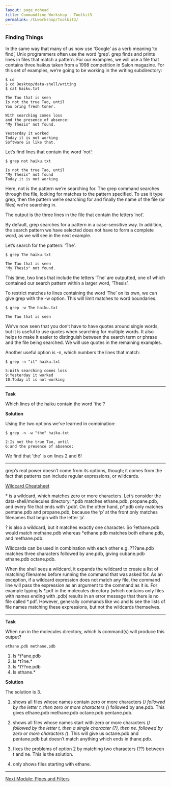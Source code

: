 ```yaml
---
layout: page_nohead
title: Commandline Workshop - Toolkit3
permalink: /CLworkshop/Toolkit3/
---
```


### __Finding Things__

In the same way that many of us now use ‘Google’ as a verb meaning ‘to find’, Unix programmers often use the word ‘grep’. grep finds and prints lines in files that match a pattern. For our examples, we will use a file that contains three haikus taken from a 1998 competition in Salon magazine. For this set of examples, we’re going to be working in the writing subdirectory:

```shell
$ cd
$ cd Desktop/data-shell/writing
$ cat haiku.txt
```
```
The Tao that is seen
Is not the true Tao, until
You bring fresh toner.

With searching comes loss
and the presence of absence:
"My Thesis" not found.

Yesterday it worked
Today it is not working
Software is like that.
```

Let’s find lines that contain the word ‘not’:

```shell
$ grep not haiku.txt
```
```
Is not the true Tao, until
"My Thesis" not found
Today it is not working
```

Here, not is the pattern we’re searching for. The grep command searches through the file, looking for matches to the pattern specified. To use it type grep, then the pattern we’re searching for and finally the name of the file (or files) we’re searching in.

The output is the three lines in the file that contain the letters ‘not’.

By default, grep searches for a pattern in a case-sensitive way. In addition, the search pattern we have selected does not have to form a complete word, as we will see in the next example.

Let’s search for the pattern: ‘The’.

```shell
$ grep The haiku.txt
```
```
The Tao that is seen
"My Thesis" not found.
```
This time, two lines that include the letters ‘The’ are outputted, one of which contained our search pattern within a larger word, ‘Thesis’.

To restrict matches to lines containing the word ‘The’ on its own, we can give grep with the -w option. This will limit matches to word boundaries.

```shell
$ grep -w The haiku.txt
```
```
The Tao that is seen
```

We’ve now seen that you don’t have to have quotes around single words, but it is useful to use quotes when searching for multiple words. It also helps to make it easier to distinguish between the search term or phrase and the file being searched. We will use quotes in the remaining examples.

Another useful option is -n, which numbers the lines that match:

```shell
$ grep -n "it" haiku.txt
```
```
5:With searching comes loss
9:Yesterday it worked
10:Today it is not working
```

---

__Task__

Which lines of the haiku contain the word 'the'?

__Solution__

Using the two options we've learned in combination:

```shell
$ grep -n -w "the" haiku.txt
```
```
2:Is not the true Tao, until
6:and the presence of absence:
```

We find that 'the' is on lines 2 and 6!

---


grep’s real power doesn’t come from its options, though; it comes from the fact that patterns can include regular expressions, or wildcards.

[Wildcard Cheatsheet](https://ryanstutorials.net/linuxtutorial/cheatsheetgrep.php)

\* is a wildcard, which matches zero or more characters. Let’s consider the data-shell/molecules directory: \*.pdb matches ethane.pdb, propane.pdb, and every file that ends with ‘.pdb’. On the other hand, p*.pdb only matches pentane.pdb and propane.pdb, because the ‘p’ at the front only matches filenames that begin with the letter ‘p’.

? is also a wildcard, but it matches exactly one character. So ?ethane.pdb would match methane.pdb whereas *ethane.pdb matches both ethane.pdb, and methane.pdb.

Wildcards can be used in combination with each other e.g. ???ane.pdb matches three characters followed by ane.pdb, giving cubane.pdb ethane.pdb octane.pdb.

When the shell sees a wildcard, it expands the wildcard to create a list of matching filenames before running the command that was asked for. As an exception, if a wildcard expression does not match any file, the command line will pass the expression as an argument to the command as it is. For example typing ls \*.pdf in the molecules directory (which contains only files with names ending with .pdb) results in an error message that there is no file called \*.pdf. However, generally commands like wc and ls see the lists of file names matching these expressions, but not the wildcards themselves.

---

__Task__

When run in the molecules directory, which ls command(s) will produce this output?

```
ethane.pdb methane.pdb
``` 

1. ls \*t\*ane.pdb
2. ls \*t?ne.\*
3. ls \*t??ne.pdb
4. ls ethane.\*


__Solution__

The solution is 3.

1. shows all files whose names contain zero or more characters (*) followed by the letter t, then zero or more characters (*) followed by ane.pdb. This gives ethane.pdb methane.pdb octane.pdb pentane.pdb.

2. shows all files whose names start with zero or more characters (*) followed by the letter t, then a single character (?), then ne. followed by zero or more characters (*). This will give us octane.pdb and pentane.pdb but doesn’t match anything which ends in thane.pdb.

3. fixes the problems of option 2 by matching two characters (??) between t and ne. This is the solution.

4. only shows files starting with ethane.

---

[Next Module: Pipes and Filters](/CLworkshop/Toolkit4/)
